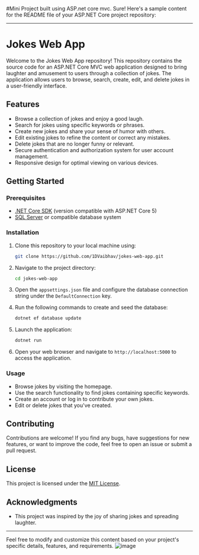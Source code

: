 #Mini Project built using ASP.net core mvc.
Sure! Here's a sample content for the README file of your ASP.NET Core project repository:

---

# Jokes Web App

Welcome to the Jokes Web App repository! This repository contains the source code for an ASP.NET Core MVC web application designed to bring laughter and amusement to users through a collection of jokes. The application allows users to browse, search, create, edit, and delete jokes in a user-friendly interface.

## Features

- Browse a collection of jokes and enjoy a good laugh.
- Search for jokes using specific keywords or phrases.
- Create new jokes and share your sense of humor with others.
- Edit existing jokes to refine the content or correct any mistakes.
- Delete jokes that are no longer funny or relevant.
- Secure authentication and authorization system for user account management.
- Responsive design for optimal viewing on various devices.

## Getting Started

### Prerequisites

- [.NET Core SDK](https://dotnet.microsoft.com/download) (version compatible with ASP.NET Core 5)
- [SQL Server](https://www.microsoft.com/en-us/sql-server/sql-server-downloads) or compatible database system

### Installation

1. Clone this repository to your local machine using:

   ```bash
   git clone https://github.com/1DVaibhav/jokes-web-app.git
   ```

2. Navigate to the project directory:

   ```bash
   cd jokes-web-app
   ```

3. Open the `appsettings.json` file and configure the database connection string under the `DefaultConnection` key.

4. Run the following commands to create and seed the database:

   ```bash
   dotnet ef database update
   ```

5. Launch the application:

   ```bash
   dotnet run
   ```

6. Open your web browser and navigate to `http://localhost:5000` to access the application.

### Usage

- Browse jokes by visiting the homepage.
- Use the search functionality to find jokes containing specific keywords.
- Create an account or log in to contribute your own jokes.
- Edit or delete jokes that you've created.

## Contributing

Contributions are welcome! If you find any bugs, have suggestions for new features, or want to improve the code, feel free to open an issue or submit a pull request.

## License

This project is licensed under the [MIT License](LICENSE).

## Acknowledgments

- This project was inspired by the joy of sharing jokes and spreading laughter.

---

Feel free to modify and customize this content based on your project's specific details, features, and requirements.
![image](https://github.com/1DVaibhav/Project/assets/138553000/57e2028d-0026-4632-aa61-320e6ef68f4e)
